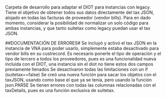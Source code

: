 Carpeta de desarrollo para adaptar el DIOT para instancias con legacy.
Tiene el objetivo de obtener todos sus datos directamente del tax JSON, alojado en todas las facturas de proveedor (vendor bills). 
Para en dado momento, considerar la posibilidad de normalizar un solo código para ambas instancias, y que tanto suitetax como legacy puedan usar el tax JSON.

##DOCUMENTACIÓN DE ERRORES#
Se incluyó y activó el tax JSON en la instancia de VNA para poder usarlo, simplemente estaba desactivado para vendor bills en su custrecord. 
Es necesario ponerle el tipo de operación y el tipo de tercero a todos los proveedores, pues es una funcionalidad nueva incluida con el DIOT, una instancia sin el diot no tiene estos dos campos 
previamente llenados
Se desactivaron todas las limitaciones con un if (suitetax==false)
Se creó una nueva función para sacar los objetos con el taxJSON, usando como base el que ya se tenía, pero usando la función json.PARSE
Se tienen errores con todas las columnas relacionadas con el taxDetails, pues es una función exclusiva de suitetax.
